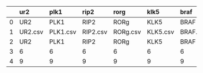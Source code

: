 |    | ur2     | plk1     | rip2     | rorg     | klk5     | braf     | usp7     | phgdh     | notum     | rxfp1     | mglur2     | pkci     | eaat3     | ido1     |
|---:|:--------|:---------|:---------|:---------|:---------|:---------|:---------|:----------|:----------|:----------|:-----------|:---------|:----------|:---------|
|  0 | UR2     | PLK1     | RIP2     | RORg     | KLK5     | BRAF     | USP7     | PHGDH     | Notum     | RXFP1     | mGluR2     | PKCi     | EAAT3     | IDO1     |
|  1 | UR2.csv | PLK1.csv | RIP2.csv | RORg.csv | KLK5.csv | BRAF.csv | USP7.csv | PHGDH.csv | Notum.csv | RXFP1.csv | mGluR2.csv | PKCi.csv | EAAT3.csv | IDO1.csv |
|  2 | UR2     | PLK1     | RIP2     | RORg     | KLK5     | BRAF     | USP7     | PHGDH     | Notum     | RXFP1     | mGluR2     | PKCi     | EAAT3     | IDO1     |
|  3 | 6       | 6        | 6        | 6        | 6        | 6        | 6        | 6         | 6         | 6         | 6          | 2        | 6         | 6        |
|  4 | 9       | 9        | 9        | 9        | 9        | 9        | 9        | 9         | 9         | 9         | 9          | 5        | 9         | 9        |